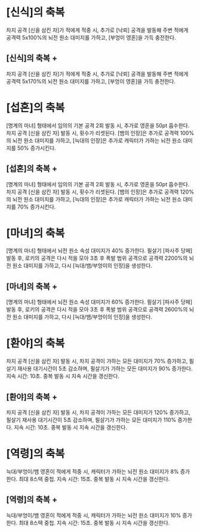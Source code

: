 # [신식]의 축복

차지 공격 [신을 삼킨 자]가 적에게 적중 시, 추가로 [낙뢰] 공격을 발동해 주변 적에게 공격력 5x100%의 뇌전 원소 대미지를 가하고, [부엉이 영혼]을 가득 충전한다.

## [신식]의 축복 +

차지 공격 [신을 삼킨 자]가 적에게 적중 시, 추가로 [낙뢰] 공격을 발동해 주변 적에게 공격력 5x170%의 뇌전 원소 대미지를 가하고, [부엉이 영혼]을 가득 충전한다.

# [섭혼]의 축복

[명계의 마녀] 형태에서 임의의 기본 공격 2회 발동 시, 추가로 영혼을 50pt 흡수한다. 차지 공격 [신을 삼킨 자] 발동 시, 횟수가 리셋된다. [뱀의 인장]은 추가로 공격력 100%의 뇌전 원소 대미지를 가하고, [늑대의 인장]은 추가로 캐릭터가 가하는 뇌전 원소 대미지를 50% 증가시킨다.

## [섭혼]의 축복 +

[명계의 마녀] 형태에서 임의의 기본 공격 2회 발동 시, 추가로 영혼을 50pt 흡수한다. 차지 공격 [신을 삼킨 자] 발동 시, 횟수가 리셋된다. [뱀의 인장]은 추가로 공격력 120%의 뇌전 원소 대미지를 가하고, [늑대의 인장]은 추가로 캐릭터가 가하는 뇌전 원소 대미지를 70% 증가시킨다.

# [마녀]의 축복

[명계의 마녀] 형태에서 뇌전 원소 속성 대미지가 40% 증가한다. 필살기 [파사주 당페] 발동 후, 로키의 공격은 다시 적을 모아 3초 후 폭발 범위 공격으로 공격력 2200%의 뇌전 원소 대미지를 가하고, 다시 [늑대/뱀/부엉이의 인장]을 생성한다.

## [마녀]의 축복 +

[명계의 마녀] 형태에서 뇌전 원소 속성 대미지가 60% 증가한다. 필살기 [파사주 당페] 발동 후, 로키의 공격은 다시 적을 모아 3초 후 폭발 범위 공격으로 공격력 2600%의 뇌전 원소 대미지를 가하고, 다시 [늑대/뱀/부엉이의 인장]을 생성한다.

# [환야]의 축복

차지 공격 [신을 삼킨 자] 발동 시, 차지 공격이 가하는 모든 대미지가 70% 증가하고, 필살기 재사용 대기시간이 5초 감소하며, 필살기가 가하는 모든 대미지가 90% 증가한다. 지속 시간: 10초. 중복 발동 시 지속 시간을 갱신한다.

## [환야]의 축복 +

차지 공격 [신을 삼킨 자] 발동 시, 차지 공격이 가하는 모든 대미지가 120% 증가하고, 필살기 재사용 대기시간이 5초 감소하며, 필살기가 가하는 모든 대미지가 110% 증가한다. 지속 시간: 10초. 중복 발동 시 지속 시간을 갱신한다.

# [역령]의 축복

늑대/부엉이/뱀 영혼이 적에게 적중 시, 캐릭터가 가하는 뇌전 원소 대미지가 8% 증가한다. 최대 8스택 중첩. 지속 시간: 15초. 중복 발동 시 지속 시간을 갱신한다.

## [역령]의 축복 +

늑대/부엉이/뱀 영혼이 적에게 적중 시, 캐릭터가 가하는 뇌전 원소 대미지가 10% 증가한다. 최대 8스택 중첩. 지속 시간: 15초. 중복 발동 시 지속 시간을 갱신한다.
